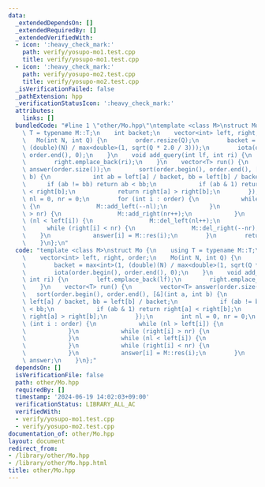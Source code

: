 ```yaml
---
data:
  _extendedDependsOn: []
  _extendedRequiredBy: []
  _extendedVerifiedWith:
  - icon: ':heavy_check_mark:'
    path: verify/yosupo-mo1.test.cpp
    title: verify/yosupo-mo1.test.cpp
  - icon: ':heavy_check_mark:'
    path: verify/yosupo-mo2.test.cpp
    title: verify/yosupo-mo2.test.cpp
  _isVerificationFailed: false
  _pathExtension: hpp
  _verificationStatusIcon: ':heavy_check_mark:'
  attributes:
    links: []
  bundledCode: "#line 1 \"other/Mo.hpp\"\ntemplate <class M>\nstruct Mo {\n    using\
    \ T = typename M::T;\n    int backet;\n    vector<int> left, right, order;\n \
    \   Mo(int N, int Q) {\n        order.resize(Q);\n        backet = max<int>(1,\
    \ (double)(N) / max<double>(1, sqrt(Q * 2.0 / 3)));\n        iota(order.begin(),\
    \ order.end(), 0);\n    }\n    void add_query(int lf, int ri) {\n        left.emplace_back(lf);\n\
    \        right.emplace_back(ri);\n    }\n    vector<T> run() {\n        vector<T>\
    \ answer(order.size());\n        sort(order.begin(), order.end(), [&](int a, int\
    \ b) {\n            int ab = left[a] / backet, bb = left[b] / backet;\n      \
    \      if (ab != bb) return ab < bb;\n            if (ab & 1) return right[a]\
    \ < right[b];\n            return right[a] > right[b];\n        });\n        int\
    \ nl = 0, nr = 0;\n        for (int i : order) {\n            while (nl > left[i])\
    \ {\n                M::add_left(--nl);\n            }\n            while (right[i]\
    \ > nr) {\n                M::add_right(nr++);\n            }\n            while\
    \ (nl < left[i]) {\n                M::del_left(nl++);\n            }\n      \
    \      while (right[i] < nr) {\n                M::del_right(--nr);\n        \
    \    }\n            answer[i] = M::res(i);\n        }\n        return answer;\n\
    \    }\n};\n"
  code: "template <class M>\nstruct Mo {\n    using T = typename M::T;\n    int backet;\n\
    \    vector<int> left, right, order;\n    Mo(int N, int Q) {\n        order.resize(Q);\n\
    \        backet = max<int>(1, (double)(N) / max<double>(1, sqrt(Q * 2.0 / 3)));\n\
    \        iota(order.begin(), order.end(), 0);\n    }\n    void add_query(int lf,\
    \ int ri) {\n        left.emplace_back(lf);\n        right.emplace_back(ri);\n\
    \    }\n    vector<T> run() {\n        vector<T> answer(order.size());\n     \
    \   sort(order.begin(), order.end(), [&](int a, int b) {\n            int ab =\
    \ left[a] / backet, bb = left[b] / backet;\n            if (ab != bb) return ab\
    \ < bb;\n            if (ab & 1) return right[a] < right[b];\n            return\
    \ right[a] > right[b];\n        });\n        int nl = 0, nr = 0;\n        for\
    \ (int i : order) {\n            while (nl > left[i]) {\n                M::add_left(--nl);\n\
    \            }\n            while (right[i] > nr) {\n                M::add_right(nr++);\n\
    \            }\n            while (nl < left[i]) {\n                M::del_left(nl++);\n\
    \            }\n            while (right[i] < nr) {\n                M::del_right(--nr);\n\
    \            }\n            answer[i] = M::res(i);\n        }\n        return\
    \ answer;\n    }\n};"
  dependsOn: []
  isVerificationFile: false
  path: other/Mo.hpp
  requiredBy: []
  timestamp: '2024-06-19 14:02:03+09:00'
  verificationStatus: LIBRARY_ALL_AC
  verifiedWith:
  - verify/yosupo-mo1.test.cpp
  - verify/yosupo-mo2.test.cpp
documentation_of: other/Mo.hpp
layout: document
redirect_from:
- /library/other/Mo.hpp
- /library/other/Mo.hpp.html
title: other/Mo.hpp
---
```

